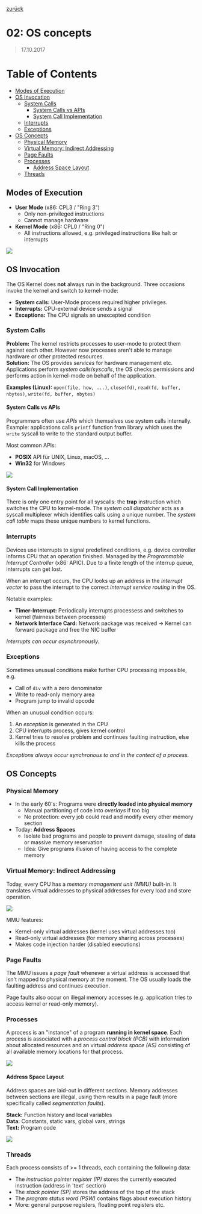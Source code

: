 [zurück](README.md)

# 02: OS concepts

> 17.10.2017

# Table of Contents

- [Modes of Execution](#modes-of-execution)
- [OS Invocation](#os-invocation)
    - [System Calls](#system-calls)
        - [System Calls vs APIs](#system-calls-vs-apis)
        - [System Call Implementation](#system-call-implementation)
    - [Interrupts](#interrupts)
    - [Exceptions](#exceptions)
- [OS Concepts](#os-concepts)
    - [Physical Memory](#physical-memory)
    - [Virtual Memory: Indirect Addressing](#virtual-memory-indirect-addressing)
    - [Page Faults](#page-faults)
    - [Processes](#processes)
        - [Address Space Layout](#address-space-layout)
    - [Threads](#threads)

## Modes of Execution

- **User Mode** (x86: CPL3 / "Ring 3")
    - Only non-privileged instructions
    - Cannot manage hardware
- **Kernel Mode** (x86: CPL0 / "Ring 0")
    - All instructions allowed, e.g. privileged instructions like halt or interrupts

![](img/02-modes-of-execution.png)

## OS Invocation

The OS Kernel does **not** always run in the background. Three occasions invoke the kernel and switch to kernel-mode:

- **System calls:** User-Mode process required higher privileges.
- **Interrupts:** CPU-external device sends a signal
- **Exceptions:** The CPU signals an unexcepted condition

### System Calls

**Problem:** The kernel restricts processes to user-mode to protect them against each other. However now processes aren't able to manage hardware or other protected resources.  
**Solution:** The OS provides _services_ for hardware management etc. Applications perform _system calls_/_syscalls_, the OS checks permissions and performs action in kernel-mode on behalf of the application.

**Examples (Linux):** `open(file, how, ...)`, `close(fd)`, `read(fd, buffer, nbytes)`, `write(fd, buffer, nbytes)`

#### System Calls vs APIs

Programmers often use _APIs_ which themselves use system calls internally.  
Example: applications calls `printf` function from library which uses the `write` syscall to write to the standard output buffer.

Most common APIs:
- **POSIX** API für UNIX, Linux, macOS, ...
- **Win32** for Windows

![](img/02-system-call-api.png)

#### System Call Implementation

There is only one entry point for all syscalls: the **trap** instruction which switches the CPU to kernel-mode. The _system call dispatcher_ acts as a syscall multiplexer which identifies calls using a unique number. The _system call table_ maps these unique numbers to kernel functions. 

### Interrupts

Devices use interrupts to signal predefined conditions, e.g. device controller informs CPU that an operation finished. Managed by the _Programmable Interrupt Controller_ (x86: APIC). Due to a finite length of the interrup queue, interrupts can get lost.

When an interrupt occurs, the CPU looks up an address in the _interrupt vector_ to pass the interrupt to the correct _interrupt service routing_ in the OS.

Notable examples:
- **Timer-Interrupt:** Periodically interrupts processess and switches to kernel (fairness between processes)
- **Network Interface Card:** Network package was received -> Kernel can forward package and free the NIC buffer

_Interrupts can occur asynchronously._

### Exceptions

Sometimes unusual conditions make further CPU processing impossible, e.g.
- Call of `div` with a zero denominator
- Write to read-only memory area
- Program jump to invalid opcode


When an unusual condition occurs:
1. An _exception_ is generated in the CPU
2. CPU interrupts process, gives kernel control
3. Kernel tries to resolve problem and continues faulting instruction, else kills the process

_Exceptions always occur synchronous to and in the contect of a process._

## OS Concepts

### Physical Memory

- In the early 60's: Programs were **directly loaded into physical memory**
    - Manual partitioning of code into _overlays_ if too big
    - No protection: every job could read and modify every other memory section
- Today: **Address Spaces**
    - Isolate bad programs and people to prevent damage, stealing of data or massive memory reservation
    - Idea: Give programs illusion of having access to the complete memory

### Virtual Memory: Indirect Addressing

Today, every CPU has a _memory management unit (MMU)_ built-in. It translates virtual addresses to physical addresses for every load and store operation.

![](img/02-virtual-memory.png)

MMU features:
- Kernel-only virtual addresses (kernel uses virtual addresses too)
- Read-only virtual addresses (for memory sharing across processes)
- Makes code injection harder (disabled executions)

### Page Faults

The MMU issues a _page fault_ whenever a virtual address is accessed that isn't mapped to physical memory at the moment. The OS usually loads the faulting address and continues execution.

Page faults also occur on illegal memory accesses (e.g. application tries to access kernel or read-only memory).

### Processes

A process is an "instance" of a program __running in kernel space__. Each process is associated with a _process control block (PCB)_ with information about allocated resources and an virtual _address space (AS)_ consisting of all available memory locations for that process.

![](img/02-processes.png)

#### Address Space Layout

Address spaces are laid-out in different sections. Memory addresses between sections are illegal, using them results in a page fault (more specifically called _segmentation faults_).

**Stack:** Function history and local variables  
**Data:** Constants, static vars, global vars, strings  
**Text:** Program code

![](img/02-address-space-layout.png)

### Threads

Each process consists of >= 1 threads, each containing the following data:
- The _instruction pointer register (IP)_ stores the currently executed instruction (address in 'text' section)
- The _stack pointer (SP)_ stores the address of the top of the stack
- The _program status word (PSW)_ contains flags about execution history
- More: general purpose registers, floating point registers etc.
